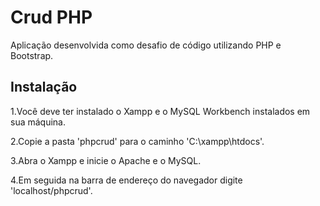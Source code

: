 
# Crud PHP

Aplicação desenvolvida como desafio de código utilizando PHP e Bootstrap.

## Instalação

1.Você deve ter instalado o Xampp e o MySQL Workbench instalados em sua máquina.

2.Copie a pasta 'phpcrud' para o caminho 'C:\xampp\htdocs'.

3.Abra o Xampp e inicie o Apache e o MySQL.

4.Em seguida na barra de endereço do navegador digite 'localhost/phpcrud'.
   
